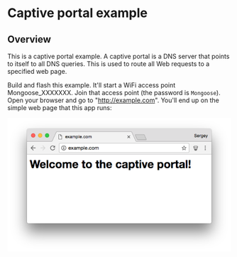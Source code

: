 # Captive portal example

## Overview

This is a captive portal example. A captive portal is a DNS server that
points to itself to all DNS queries. This is used to route all Web requests
to a specified web page.

Build and flash this example. It'll start a WiFi access point Mongoose_XXXXXXX.
Join that access point (the password is `Mongoose`). Open your browser
and go to "http://example.com".
You'll end up on the simple web page that this app runs:

![screenshot](screenshot.png)

